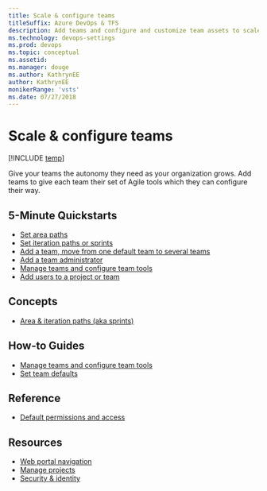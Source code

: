 ```yaml
---
title: Scale & configure teams
titleSuffix: Azure DevOps & TFS
description: Add teams and configure and customize team assets to scale your organization 
ms.technology: devops-settings
ms.prod: devops
ms.topic: conceptual
ms.assetid: 
ms.manager: douge
ms.author: KathrynEE
author: KathrynEE
monikerRange: 'vsts'
ms.date: 07/27/2018
---
```


# Scale & configure teams 

[!INCLUDE [temp](../../../_shared/version-vsts-tfs-all-versions.md)] 

Give your teams the autonomy they need as your organization grows. Add teams to give each team their set of Agile tools which they can configure their way.

## 5-Minute Quickstarts    
- [Set area paths](../set-area-paths.md?toc=/azure/devops/organizations/settings/scale/toc.json&bc=/azure/devops/organizations/settings/scale/breadcrumb/toc.json)
- [Set iteration paths or sprints](../set-iteration-paths-sprints.md?toc=/azure/devops/organizations/settings/scale/toc.json&bc=/azure/devops/organizations/settings/scale/breadcrumb/toc.json) 
- [Add a team, move from one default team to several teams](../add-teams.md?toc=/azure/devops/organizations/settings/scale/toc.json&bc=/azure/devops/organizations/settings/scale/breadcrumb/toc.json)
- [Add a team administrator](../add-team-administrator.md?toc=/azure/devops/organizations/settings/scale/toc.json&bc=/azure/devops/organizations/settings/scale/breadcrumb/toc.json) 
- [Manage teams and configure team tools](../manage-teams.md?toc=/azure/devops/organizations/settings/scale/toc.json&bc=/azure/devops/organizations/settings/scale/breadcrumb/toc.json) 
- [Add users to a project or team](../../security/add-users-team-project.md?toc=/azure/devops/organizations/settings/scale/toc.json&bc=/azure/devops/organizations/settings/scale/breadcrumb/toc.json)  

## Concepts 

- [Area & iteration paths (aka sprints)](../about-areas-iterations.md?toc=/azure/devops/organizations/settings/scale/toc.json&bc=/azure/devops/organizations/settings/scale/breadcrumb/toc.json) 
  


## How-to Guides
- [Manage teams and configure team tools](../manage-teams.md?toc=/azure/devops/organizations/settings/scale/toc.json&bc=/azure/devops/organizations/settings/scale/breadcrumb/toc.json  ) 
- [Set team defaults](../set-team-defaults.md?toc=/azure/devops/organizations/settings/scale/toc.json&bc=/azure/devops/organizations/settings/scale/breadcrumb/toc.json)    

## Reference
- [Default permissions and access](../../security/permissions-access.md?toc=/azure/devops/organizations/settings/scale/toc.json&bc=/azure/devops/organizations/settings/scale/breadcrumb/toc.json)  


## Resources 
- [Web portal navigation](../../../project/navigation/index.md) 
- [Manage projects](../../projects/index.md) 
- [Security & identity](../../security/index.md) 
